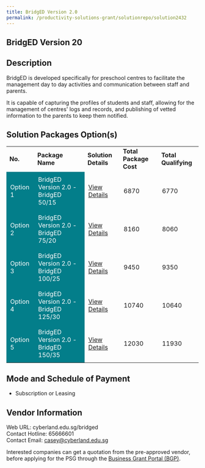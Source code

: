 ```yaml
---
title: BridgED Version 2.0
permalink: /productivity-solutions-grant/solutionrepo/solution2432
---
```


## BridgED Version 20

## Description

BridgED is developed specifically for preschool centres to facilitate the management day to day activities and communication between staff and parents.  

It is capable of capturing the profiles of students and staff, allowing for the management of centres' logs and records, and publishing of vetted information to the parents to keep them notified.

## Solution Packages Option(s)

<table>
<tr>
<td><b>No.</b></td>
<td><b>Package Name</b></td>
<td><b>Solution Details</b></td>
<td><b>Total Package Cost</b></td>
<td><b>Total Qualifying</b></td>
</tr>
<tr>
<td style='padding: 10px; background-color: #037E8A; color: #FFFFFF;'>Option 1</td>
<td style='padding: 10px; background-color: #037E8A; color: #FFFFFF;'>BridgED Version 2.0 - BridgED 50/15</td>
<td style='padding: 10px;'><a href='https://www.gobusiness.gov.sg/images/psg/Desensitised_Cyberland_20200637_Annex_3_Part_1.pdf' target='_blank'>View Details</a></td>
<td style='padding: 10px;'>6870</td>
<td style='padding: 10px;'>6770</td>
</tr>
<tr>
<td style='padding: 10px; background-color: #037E8A; color: #FFFFFF;'>Option 2</td>
<td style='padding: 10px; background-color: #037E8A; color: #FFFFFF;'>BridgED Version 2.0 - BridgED 75/20</td>
<td style='padding: 10px;'><a href='https://www.gobusiness.gov.sg/images/psg/Desensitised_Cyberland_20200637_Annex_3_Part_2.pdf' target='_blank'>View Details</a></td>
<td style='padding: 10px;'>8160</td>
<td style='padding: 10px;'>8060</td>
</tr>
<tr>
<td style='padding: 10px; background-color: #037E8A; color: #FFFFFF;'>Option 3</td>
<td style='padding: 10px; background-color: #037E8A; color: #FFFFFF;'>BridgED Version 2.0 - BridgED 100/25</td>
<td style='padding: 10px;'><a href='https://www.gobusiness.gov.sg/images/psg/Desensitised_Cyberland_20200637_Annex_3_Part_3.pdf' target='_blank'>View Details</a></td>
<td style='padding: 10px;'>9450</td>
<td style='padding: 10px;'>9350</td>
</tr>
<tr>
<td style='padding: 10px; background-color: #037E8A; color: #FFFFFF;'>Option 4</td>
<td style='padding: 10px; background-color: #037E8A; color: #FFFFFF;'>BridgED Version 2.0 - BridgED 125/30</td>
<td style='padding: 10px;'><a href='https://www.gobusiness.gov.sg/images/psg/Desensitised_Cyberland_20200637_Annex_3_Part_4.pdf' target='_blank'>View Details</a></td>
<td style='padding: 10px;'>10740</td>
<td style='padding: 10px;'>10640</td>
</tr>
<tr>
<td style='padding: 10px; background-color: #037E8A; color: #FFFFFF;'>Option 5</td>
<td style='padding: 10px; background-color: #037E8A; color: #FFFFFF;'>BridgED Version 2.0 - BridgED 150/35</td>
<td style='padding: 10px;'><a href='https://www.gobusiness.gov.sg/images/psg/Desensitised_Cyberland_20200637_Annex_3_Part_5.pdf' target='_blank'>View Details</a></td>
<td style='padding: 10px;'>12030</td>
<td style='padding: 10px;'>11930</td>
</tr>
</table>

## Mode and Schedule of Payment

 - Subscription or Leasing

## Vendor Information

 Web URL: cyberland.edu.sg/bridged <br>Contact Hotline: 65666601 <br>Contact Email: casey@cyberland.edu.sg <br>

Interested companies can get a quotation from the pre-approved vendor, before applying for the PSG through the <a href='https://www.businessgrants.gov.sg/' target='_blank' rel='noopener'>Business Grant Portal (BGP)</a>.

<script src="/jquery/resize-tables.js"></script>
